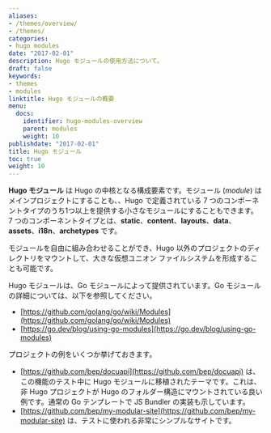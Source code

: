 ```yaml
---
aliases:
- /themes/overview/
- /themes/
categories:
- hugo modules
date: "2017-02-01"
description: Hugo モジュールの使用方法について。
draft: false
keywords:
- themes
- modules
linktitle: Hugo モジュールの概要
menu:
  docs:
    identifier: hugo-modules-overview
    parent: modules
    weight: 10
publishdate: "2017-02-01"
title: Hugo モジュール
toc: true
weight: 10
---
```


**Hugo モジュール** は Hugo の中核となる構成要素です。モジュール (_module_) はメインプロジェクトにすることも、、Hugo で定義されている 7 つのコンポーネントタイプのうち1つ以上を提供する小さなモジュールにすることもできます。 7 つのコンポーネントタイプとは、**static**、**content**、**layouts**、**data**、**assets**、**i18n**、**archetypes** です。

モジュールを自由に組み合わせることができ、Hugo 以外のプロジェクトのディレクトリをマウントして、大きな仮想ユニオン ファイルシステムを形成することも可能です。

Hugo モジュールは、Go モジュールによって提供されています。Go モジュールの詳細については、以下を参照してください。

- [https://github.com/golang/go/wiki/Modules](https://github.com/golang/go/wiki/Modules)
- [https://go.dev/blog/using-go-modules](https://go.dev/blog/using-go-modules)

プロジェクトの例をいくつか挙げておきます。

- [https://github.com/bep/docuapi](https://github.com/bep/docuapi) は、この機能のテスト中に Hugo モジュールに移植されたテーマです。これは、非 Hugo プロジェクトが Hugo のフォルダー構造にマウントされている良い例です。通常の Go テンプレートで JS Bundler の実装も示しています。
- [https://github.com/bep/my-modular-site](https://github.com/bep/my-modular-site) は、テストに使われる非常にシンプルなサイトです。
